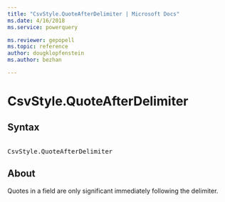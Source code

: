 ```yaml
---
title: "CsvStyle.QuoteAfterDelimiter | Microsoft Docs"
ms.date: 4/16/2018
ms.service: powerquery

ms.reviewer: gepopell
ms.topic: reference
author: dougklopfenstein
ms.author: bezhan

---
```

# CsvStyle.QuoteAfterDelimiter

## Syntax

<pre> 
CsvStyle.QuoteAfterDelimiter
</pre>

## About
Quotes in a field are only significant immediately following the delimiter.
